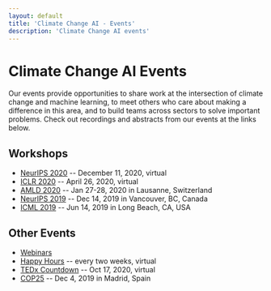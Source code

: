 ```yaml
---
layout: default
title: 'Climate Change AI - Events'
description: 'Climate Change AI events'
---
```


# Climate Change AI Events

Our events provide opportunities to share work at the intersection of climate change and machine learning, to meet others who care about making a difference in this area, and to build teams across sectors to solve important problems. Check out recordings and abstracts from our events at the links below.

## Workshops

* [NeurIPS 2020](/events/neurips2020) -- December 11, 2020, virtual
* [ICLR 2020](/events/iclr2020) -- April 26, 2020, virtual
* [AMLD 2020](/events/amld2020) -- Jan 27-28, 2020 in Lausanne, Switzerland
* [NeurIPS 2019](/events/neurips2019) -- Dec 14, 2019 in Vancouver, BC, Canada
* [ICML 2019](/events/icml2019) -- Jun 14, 2019 in Long Beach, CA, USA

## Other Events
* [Webinars](/webinars)
* [Happy Hours](/events/happy_hour) -- every two weeks, virtual
* [TEDx Countdown](/events/tedx) -- Oct 17, 2020, virtual
* [COP25](/events/cop25) -- Dec 4, 2019 in Madrid, Spain
